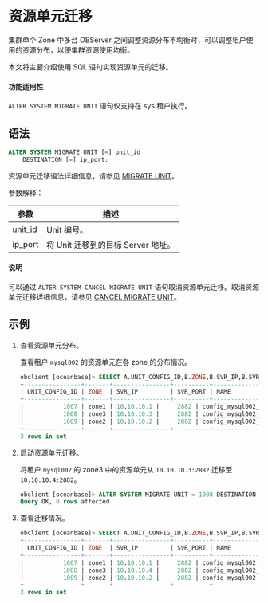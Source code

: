 # 资源单元迁移

集群单个 Zone 中多台 OBServer 之间调整资源分布不均衡时，可以调整租户使用的资源分布，以便集群资源使用均衡。

本文将主要介绍使用 SQL 语句实现资源单元的迁移。

  <main id="notice" >
    <h4>功能适用性</h4>
    <p><code>ALTER SYSTEM MIGRATE UNIT</code> 语句仅支持在 sys 租户执行。</p>
  </main>

## 语法

```sql
ALTER SYSTEM MIGRATE UNIT [=] unit_id 
    DESTINATION [=] ip_port;
```

资源单元迁移语法详细信息，请参见 [MIGRATE UNIT](../../7.reference/4.development-reference/1.sql-syntax/1.system-tenants/2.alter-system/14.UNIT.md)。

参数解释：

|   参数   |               描述                |
| ------- | -------------------------------- |
| unit_id | Unit 编号。                       |
| ip_port | 将 Unit 迁移到的目标 Server 地址。 |

  <main id="notice" type='explain'>
    <h4>说明</h4>
    <p>可以通过 <code>ALTER SYSTEM CANCEL MIGRATE UNIT</code> 语句取消资源单元迁移。取消资源单元迁移详细信息，请参见 <a href="../../7.reference/4.development-reference/1.sql-syntax/1.system-tenants/2.alter-system/4.cancel-migrate-unit.md">CANCEL MIGRATE UNIT</a>。</p>
  </main>

## 示例

1. 查看资源单元分布。

    查看租户 `mysql002` 的资源单元在各 zone 的分布情况。

    ```sql
    obclient [oceanbase]> SELECT A.UNIT_CONFIG_ID,B.ZONE,B.SVR_IP,B.SVR_PORT,A.NAME,A.MAX_CPU,A.MIN_CPU,A.MEMORY_SIZE,A.LOG_DISK_SIZE,A.MAX_IOPS,A.MIN_IOPS,A.IOPS_WEIGHT FROM DBA_OB_UNIT_CONFIGS A,DBA_OB_UNITS B WHERE A.UNIT_CONFIG_ID=B.UNIT_ID AND A.NAME LIKE '%mysql002%';
    +----------------+-------+----------------+----------+------------------------------+---------+---------+-------------+---------------+----------+----------+-------------+
    | UNIT_CONFIG_ID | ZONE  | SVR_IP         | SVR_PORT | NAME                         | MAX_CPU | MIN_CPU | MEMORY_SIZE | LOG_DISK_SIZE | MAX_IOPS | MIN_IOPS | IOPS_WEIGHT |
    +----------------+-------+----------------+----------+------------------------------+---------+---------+-------------+---------------+----------+----------+-------------+
    |           1007 | zone1 | 10.10.10.1 |     2882 | config_mysql002_zone2_S1_zsv |     1.5 |     1.5 |  6442450944 |   19327352832 |    15000 |    15000 |           1 |
    |           1008 | zone3 | 10.10.10.3 |     2882 | config_mysql002_zone3_S1_zuk |     1.5 |     1.5 |  6442450944 |   19327352832 |    15000 |    15000 |           1 |
    |           1009 | zone2 | 10.10.10.2 |     2882 | config_mysql002_zone1_S1_zek |     1.5 |     1.5 |  6442450944 |   19327352832 |    15000 |    15000 |           1 |
    +----------------+-------+----------------+----------+------------------------------+---------+---------+-------------+---------------+----------+----------+-------------+
    3 rows in set
    ```

2. 启动资源单元迁移。

    将租户 `mysql002` 的 zone3 中的资源单元从 `10.10.10.3:2882` 迁移至 `10.10.10.4:2882`。

    ```sql
    obclient [oceanbase]> ALTER SYSTEM MIGRATE UNIT = 1008 DESTINATION = '10.10.10.4:2882';
    Query OK, 0 rows affected
    ```

3. 查看迁移情况。

    ```sql
    obclient [oceanbase]> SELECT A.UNIT_CONFIG_ID,B.ZONE,B.SVR_IP,B.SVR_PORT,A.NAME,A.MAX_CPU,A.MIN_CPU,A.MEMORY_SIZE,A.LOG_DISK_SIZE,A.MAX_IOPS,A.MIN_IOPS,A.IOPS_WEIGHT FROM DBA_OB_UNIT_CONFIGS A,DBA_OB_UNITS B WHERE A.UNIT_CONFIG_ID=B.UNIT_ID AND A.NAME LIKE '%mysql002%';
    +----------------+-------+----------------+----------+------------------------------+---------+---------+-------------+---------------+----------+----------+-------------+
    | UNIT_CONFIG_ID | ZONE  | SVR_IP         | SVR_PORT | NAME                         | MAX_CPU | MIN_CPU | MEMORY_SIZE | LOG_DISK_SIZE | MAX_IOPS | MIN_IOPS | IOPS_WEIGHT |
    +----------------+-------+----------------+----------+------------------------------+---------+---------+-------------+---------------+----------+----------+-------------+
    |           1007 | zone1 | 10.10.10.1 |     2882 | config_mysql002_zone2_S1_zsv |     1.5 |     1.5 |  6442450944 |   19327352832 |    15000 |    15000 |           1 |
    |           1008 | zone3 | 10.10.10.4 |     2882 | config_mysql002_zone3_S1_zuk |     1.5 |     1.5 |  6442450944 |   19327352832 |    15000 |    15000 |           1 |
    |           1009 | zone2 | 10.10.10.2 |     2882 | config_mysql002_zone1_S1_zek |     1.5 |     1.5 |  6442450944 |   19327352832 |    15000 |    15000 |           1 |
    +----------------+-------+----------------+----------+------------------------------+---------+---------+-------------+---------------+----------+----------+-------------+
    3 rows in set
    ```
